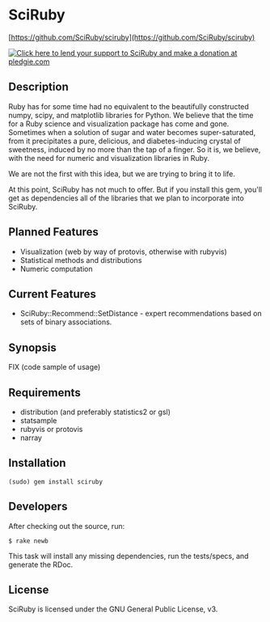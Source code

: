 # SciRuby

[https://github.com/SciRuby/sciruby](https://github.com/SciRuby/sciruby)

<a href="http://www.pledgie.com/campaigns/15783"><img alt="Click here to lend your support to SciRuby and make a donation at pledgie.com" src="http://www.pledgie.com/campaigns/15783.png?skin_name=chrome" border="0" /></a>

## Description

Ruby has for some time had no equivalent to the beautifully constructed numpy, scipy, and matplotlib libraries for Python. We believe that the time for a Ruby science and visualization package has come and gone. Sometimes when a solution of sugar and water becomes super-saturated, from it precipitates a pure, delicious, and diabetes-inducing crystal of sweetness, induced by no more than the tap of a finger. So it is, we believe, with the need for numeric and visualization libraries in Ruby.

We are not the first with this idea, but we are trying to bring it to life.

At this point, SciRuby has not much to offer. But if you install this gem, you'll get as dependencies all of the libraries that we plan to incorporate into SciRuby.

## Planned Features

* Visualization (web by way of protovis, otherwise with rubyvis)
* Statistical methods and distributions
* Numeric computation

## Current Features

* SciRuby::Recommend::SetDistance - expert recommendations based on sets of binary associations.

## Synopsis

FIX (code sample of usage)

## Requirements

* distribution (and preferably statistics2 or gsl)
* statsample
* rubyvis or protovis
* narray

## Installation

    (sudo) gem install sciruby

## Developers

After checking out the source, run:

    $ rake newb

This task will install any missing dependencies, run the tests/specs,
and generate the RDoc.

## License

SciRuby is licensed under the GNU General Public License, v3.
